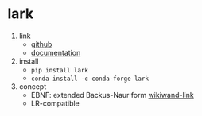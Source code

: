 # lark

1. link
   * [github](https://github.com/lark-parser/lark)
   * [documentation](https://lark-parser.readthedocs.io/en/latest/index.html)
2. install
   * `pip install lark`
   * `conda install -c conda-forge lark`
3. concept
   * EBNF: extended Backus-Naur form [wikiwand-link](https://www.wikiwand.com/en/Extended_Backus%E2%80%93Naur_form)
   * LR-compatible
